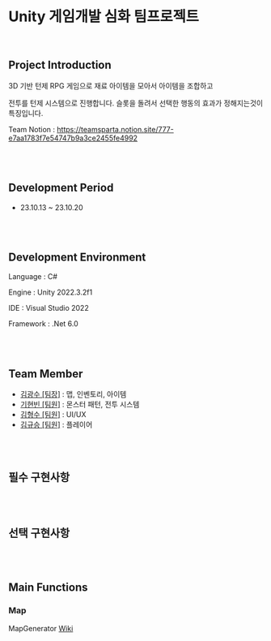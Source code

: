 # Unity 게임개발 심화 팀프로젝트

<br/>

## Project Introduction

3D 기반 턴제 RPG 게임으로 재료 아이템을 모아서 아이템을 조합하고 

전투를 턴제 시스템으로 진행합니다. 슬롯을 돌려서 선택한 행동의 효과가 정해지는것이 특징입니다.

Team Notion : https://teamsparta.notion.site/777-e7aa1783f7e54747b9a3ce2455fe4992

<br/>
<br/>

## Development Period
- 23.10.13 ~ 23.10.20

<br/>
<br/>

## Development Environment

Language : C#

Engine : Unity 2022.3.2f1

IDE : Visual Studio 2022

Framework : .Net 6.0

<br/>
<br/>

## Team Member

- [김광수 [팀장]](https://github.com/kksoo0131) : 맵, 인벤토리, 아이템
- [기현빈 [팀원]](https://github.com/homebd) : 몬스터 패턴, 전투 시스템
- [김형수 [팀원]](https://github.com/Kim-H-S) : UI/UX
- [김규승 [팀원]](https://github.com/KimGyuseung) : 플레이어

<br/>
<br/>

## 필수 구현사항

<br/>
<br/>

## 선택 구현사항

<br/>
<br/>

## Main Functions

### Map
MapGenerator [Wiki](https://github.com/Kim-H-S/3d_turn_based/wiki/MapGenerator)
